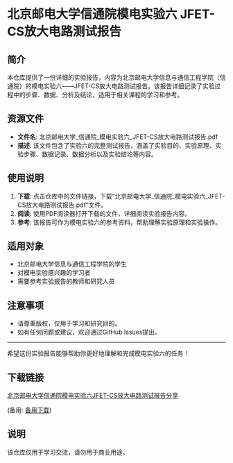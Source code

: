 # 北京邮电大学信通院模电实验六 JFET-CS放大电路测试报告

## 简介
本仓库提供了一份详细的实验报告，内容为北京邮电大学信息与通信工程学院（信通院）的模电实验六——JFET-CS放大电路测试报告。该报告详细记录了实验过程中的步骤、数据、分析及结论，适用于相关课程的学习和参考。

## 资源文件
- **文件名**: 北京邮电大学_信通院_模电实验六_JFET-CS放大电路测试报告.pdf
- **描述**: 该文件包含了实验六的完整测试报告，涵盖了实验目的、实验原理、实验步骤、数据记录、数据分析以及实验结论等内容。

## 使用说明
1. **下载**: 点击仓库中的文件链接，下载“北京邮电大学_信通院_模电实验六_JFET-CS放大电路测试报告.pdf”文件。
2. **阅读**: 使用PDF阅读器打开下载的文件，详细阅读实验报告内容。
3. **参考**: 该报告可作为模电实验六的参考资料，帮助理解实验原理和实验操作。

## 适用对象
- 北京邮电大学信息与通信工程学院的学生
- 对模电实验感兴趣的学习者
- 需要参考实验报告的教师和研究人员

## 注意事项
- 请尊重版权，仅用于学习和研究目的。
- 如有任何问题或建议，欢迎通过GitHub Issues提出。

---
希望这份实验报告能够帮助你更好地理解和完成模电实验六的任务！

## 下载链接
[北京邮电大学信通院模电实验六JFET-CS放大电路测试报告分享](https://pan.quark.cn/s/17a21cf5a4e1) 

(备用: [备用下载](https://pan.baidu.com/s/1cjK6i_O46-TVC9mlVJnuJQ?pwd=1234))

## 说明

该仓库仅用于学习交流，请勿用于商业用途。
